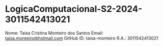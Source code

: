 # LogicaComputacional-S2-2024-3011542413021
Nome: Taísa Cristina Monteiro dos Santos
Email: taisa.monteiro@hotmail.com
GitHub ID: taisa-monteiro
R.A.: 3011542413021
